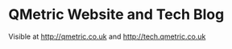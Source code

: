QMetric Website and Tech Blog
=============================

Visible at http://qmetric.co.uk and http://tech.qmetric.co.uk
